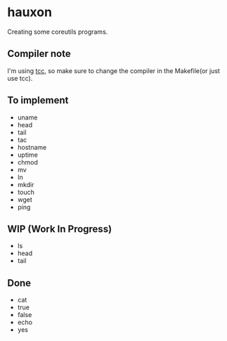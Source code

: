 # hauxon

Creating some coreutils programs.

## Compiler note

I'm using [tcc](https://bellard.org/tcc/), so make sure to change the compiler in the Makefile(or just use tcc).

## To implement

- uname
- head
- tail
- tac
- hostname
- uptime
- chmod
- mv
- ln
- mkdir
- touch
- wget
- ping

## WIP (Work In Progress)

- ls
- head
- tail

## Done

- cat
- true
- false
- echo
- yes
